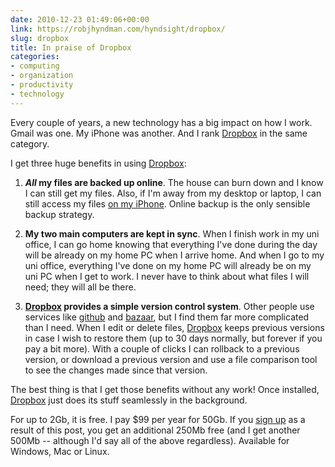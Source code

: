 ```yaml
---
date: 2010-12-23 01:49:06+00:00
link: https://robjhyndman.com/hyndsight/dropbox/
slug: dropbox
title: In praise of Dropbox
categories:
- computing
- organization
- productivity
- technology
---
```


Every couple of years, a new technology has a big impact on how I work. Gmail was one. My iPhone was another. And I rank [Dropbox](https://www.dropbox.com/referrals/NTI5MDc4MjE5?src=global0) in the same category.

I get three huge benefits in using [Dropbox](https://www.dropbox.com/referrals/NTI5MDc4MjE5?src=global0):



	
  1. **_All_ my files are backed up online**. The house can burn down and I know I can still get my files. Also, if I'm away from my desktop or laptop, I can still access my files [on my iPhone](http://www.dropbox.com/iphoneapp). Online backup is the only sensible backup strategy.

	
  2. **My two main computers are kept in sync**. When I finish work in my uni office, I can go home knowing that everything I've done during the day will be already on my home PC when I arrive home. And when I go to my uni office, everything I've done on my home PC will already be on my uni PC when I get to work. I never have to think about what files I will need; they will all be there.

	
  3. **[Dropbox](https://www.dropbox.com/referrals/NTI5MDc4MjE5?src=global0) provides a simple version control system**. Other people use services like [github](https://github.com/) and [bazaar](http://bazaar.canonical.com/en/), but I find them far more complicated than I need. When I edit or delete files, [Dropbox](https://www.dropbox.com/referrals/NTI5MDc4MjE5?src=global0) keeps previous versions in case I wish to restore them (up to 30 days normally, but forever if you pay a bit more). With a couple of clicks I can rollback to a previous version, or download a previous version and use a file comparison tool to see the changes made since that version.


The best thing is that I get those benefits without any work! Once installed, [Dropbox](https://www.dropbox.com/referrals/NTI5MDc4MjE5?src=global0) just does its stuff seamlessly in the background.

For up to 2Gb, it is free. I pay $99 per year for 50Gb. If you [sign up](https://www.dropbox.com/referrals/NTI5MDc4MjE5?src=global0) as a result of this post, you get an additional 250Mb free (and I get another 500Mb -- although I'd say all of the above regardless). Available for Windows, Mac or Linux.
